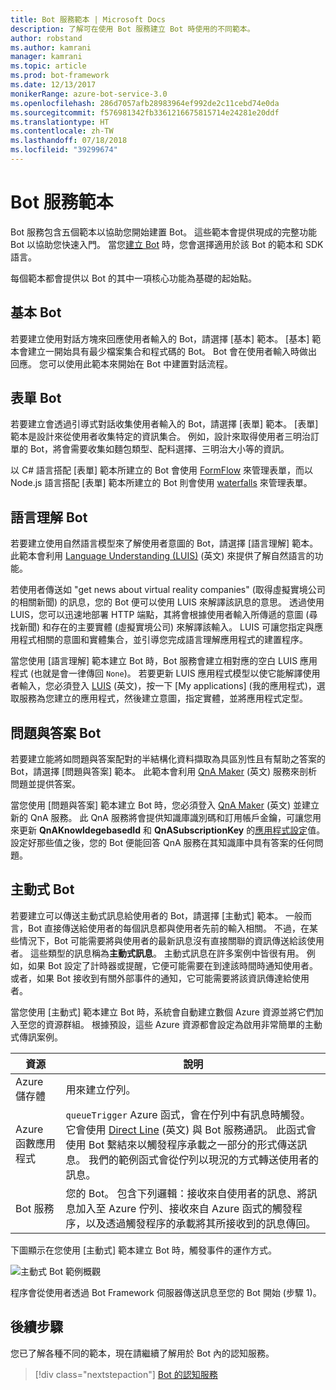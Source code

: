 ```yaml
---
title: Bot 服務範本 | Microsoft Docs
description: 了解可在使用 Bot 服務建立 Bot 時使用的不同範本。
author: robstand
ms.author: kamrani
manager: kamrani
ms.topic: article
ms.prod: bot-framework
ms.date: 12/13/2017
monikerRange: azure-bot-service-3.0
ms.openlocfilehash: 286d7057afb28983964ef992de2c11cebd74e0da
ms.sourcegitcommit: f576981342fb3361216675815714e24281e20ddf
ms.translationtype: HT
ms.contentlocale: zh-TW
ms.lasthandoff: 07/18/2018
ms.locfileid: "39299674"
---
```

# <a name="bot-service-templates"></a>Bot 服務範本
Bot 服務包含五個範本以協助您開始建置 Bot。 這些範本會提供現成的完整功能 Bot 以協助您快速入門。 當您[建立 Bot](bot-service-quickstart.md) 時，您會選擇適用於該 Bot 的範本和 SDK 語言。

每個範本都會提供以 Bot 的其中一項核心功能為基礎的起始點。 

## <a name="basic-bot"></a>基本 Bot
若要建立使用對話方塊來回應使用者輸入的 Bot，請選擇 [基本] 範本。 [基本] 範本會建立一開始具有最少檔案集合和程式碼的 Bot。 Bot 會在使用者輸入時做出回應。 您可以使用此範本來開始在 Bot 中建置對話流程。

## <a name="form-bot"></a>表單 Bot
若要建立會透過引導式對話收集使用者輸入的 Bot，請選擇 [表單] 範本。 [表單] 範本是設計來從使用者收集特定的資訊集合。 例如，設計來取得使用者三明治訂單的 Bot，將會需要收集如麵包類型、配料選擇、三明治大小等的資訊。

以 C# 語言搭配 [表單] 範本所建立的 Bot 會使用 [FormFlow](dotnet/bot-builder-dotnet-formflow.md) 來管理表單，而以 Node.js 語言搭配 [表單] 範本所建立的 Bot 則會使用 [waterfalls](nodejs/bot-builder-nodejs-dialog-waterfall.md) 來管理表單。

## <a name="language-understanding-bot"></a>語言理解 Bot
若要建立使用自然語言模型來了解使用者意圖的 Bot，請選擇 [語言理解] 範本。 此範本會利用 <a href="https://www.luis.ai" target="_blank">Language Understanding (LUIS)</a> \(英文\) 來提供了解自然語言的功能。

若使用者傳送如 "get news about virtual reality companies" (取得虛擬實境公司的相關新聞) 的訊息，您的 Bot 便可以使用 LUIS 來解譯該訊息的意思。 透過使用 LUIS，您可以迅速地部署 HTTP 端點，其將會根據使用者輸入所傳遞的意圖 (尋找新聞) 和存在的主要實體 (虛擬實境公司) 來解譯該輸入。 LUIS 可讓您指定與應用程式相關的意圖和實體集合，並引導您完成語言理解應用程式的建置程序。

當您使用 [語言理解] 範本建立 Bot 時，Bot 服務會建立相對應的空白 LUIS 應用程式 (也就是會一律傳回 `None`)。 若要更新 LUIS 應用程式模型以使它能解譯使用者輸入，您必須登入 <a href="https://www.luis.ai" target="_blank">LUIS</a> \(英文\)，按一下 [My applications] \(我的應用程式\)，選取服務為您建立的應用程式，然後建立意圖，指定實體，並將應用程式定型。

## <a name="question-and-answer-bot"></a>問題與答案 Bot
若要建立能將如問題與答案配對的半結構化資料擷取為具區別性且有幫助之答案的 Bot，請選擇 [問題與答案] 範本。 此範本會利用 <a href="https://qnamaker.ai">QnA Maker</a> \(英文\) 服務來剖析問題並提供答案。 

當您使用 [問題與答案] 範本建立 Bot 時，您必須登入 <a href="https://qnamaker.ai">QnA Maker</a> \(英文\) 並建立新的 QnA 服務。 此 QnA 服務將會提供知識庫識別碼和訂用帳戶金鑰，可讓您用來更新 **QnAKnowldegebasedId** 和 **QnASubscriptionKey** 的[應用程式設定](bot-service-manage-settings.md)值。 設定好那些值之後，您的 Bot 便能回答 QnA 服務在其知識庫中具有答案的任何問題。

## <a name="proactive-bot"></a>主動式 Bot
若要建立可以傳送主動式訊息給使用者的 Bot，請選擇 [主動式] 範本。 一般而言，Bot 直接傳送給使用者的每個訊息都與使用者先前的輸入相關。 不過，在某些情況下，Bot 可能需要將與使用者的最新訊息沒有直接關聯的資訊傳送給該使用者。 這些類型的訊息稱為**主動式訊息**。 主動式訊息在許多案例中皆很有用。 例如，如果 Bot 設定了計時器或提醒，它便可能需要在到達該時間時通知使用者。 或者，如果 Bot 接收到有關外部事件的通知，它可能需要將該資訊傳達給使用者。 

當您使用 [主動式] 範本建立 Bot 時，系統會自動建立數個 Azure 資源並將它們加入至您的資源群組。 根據預設，這些 Azure 資源都會設定為啟用非常簡單的主動式傳訊案例。 

| 資源 | 說明 |
|----|----|
| Azure 儲存體 | 用來建立佇列。 |
| Azure 函數應用程式 | `queueTrigger` Azure 函式，會在佇列中有訊息時觸發。 它會使用 [Direct Line](https://docs.microsoft.com/bot-framework/rest-api/bot-framework-rest-direct-line-3-0-concepts) \(英文\) 與 Bot 服務通訊。 此函式會使用 Bot 繫結來以觸發程序承載之一部分的形式傳送訊息。 我們的範例函式會從佇列以現況的方式轉送使用者的訊息。
| Bot 服務 | 您的 Bot。 包含下列邏輯：接收來自使用者的訊息、將訊息加入至 Azure 佇列、接收來自 Azure 函式的觸發程序，以及透過觸發程序的承載將其所接收到的訊息傳回。 |

下圖顯示在您使用 [主動式] 範本建立 Bot 時，觸發事件的運作方式。

![主動式 Bot 範例概觀](~/media/bot-proactive-diagram.png)

程序會從使用者透過 Bot Framework 伺服器傳送訊息至您的 Bot 開始 (步驟 1)。

## <a name="next-steps"></a>後續步驟
您已了解各種不同的範本，現在請繼續了解用於 Bot 內的認知服務。

> [!div class="nextstepaction"]
> [Bot 的認知服務](bot-service-concept-intelligence.md)
